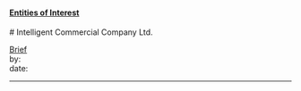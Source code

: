 #### [Entities of Interest](/list.html)
<link rel="stylesheet" type="text/css" href="../../assets/style.css">
# Intelligent Commercial Company Ltd.

[comment]: <> (Add/Remove information below as you want)
[comment]: <> (Markdown cheatsheet: https://github.com/adam-p/markdown-here/wiki/Markdown-Cheatsheet)
[Brief](Brief.md)  
by:  
date:  

---
[comment]: <> (Add your content here)